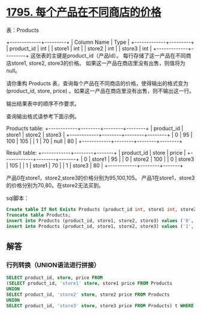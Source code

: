 # [1795. 每个产品在不同商店的价格](https://leetcode-cn.com/problems/rearrange-products-table/)

表：Products

+-------------+---------+
| Column Name | Type    |
+-------------+---------+
| product_id  | int     |
| store1      | int     |
| store2      | int     |
| store3      | int     |
+-------------+---------+
这张表的主键是product_id（产品Id）。
每行存储了这一产品在不同商店store1, store2, store3的价格。
如果这一产品在商店里没有出售，则值将为null。


请你重构 Products 表，查询每个产品在不同商店的价格，使得输出的格式变为(product_id, store, price) 。如果这一产品在商店里没有出售，则不输出这一行。

输出结果表中的顺序不作要求。

查询输出格式请参考下面示例。

Products table:
+------------+--------+--------+--------+
| product_id | store1 | store2 | store3 |
+------------+--------+--------+--------+
| 0          | 95     | 100    | 105    |
| 1          | 70     | null   | 80     |
+------------+--------+--------+--------+

Result table:
+------------+--------+-------+
| product_id | store  | price |
+------------+--------+-------+
| 0          | store1 | 95    |
| 0          | store2 | 100   |
| 0          | store3 | 105   |
| 1          | store1 | 70    |
| 1          | store3 | 80    |
+------------+--------+-------+

产品0在store1，store2,store3的价格分别为95,100,105。
产品1在store1，store3的价格分别为70,80。在store2无法买到。

sql脚本：

```sql
Create table If Not Exists Products (product_id int, store1 int, store2 int, store3 int);
Truncate table Products;
insert into Products (product_id, store1, store2, store3) values ('0', '95', '100', '105');
insert into Products (product_id, store1, store2, store3) values ('1', '70', 'None', '80');
```

## 解答

### 行列转换（UNION语法进行拼接）

```sql
SELECT product_id, store, price FROM
(SELECT product_id, 'store1' store, store1 price FROM Products
UNION
SELECT product_id, 'store2' store, store2 price FROM Products
UNION
SELECT product_id, 'store3' store, store3 price FROM Products) t WHERE price IS NOT NULL;
```

